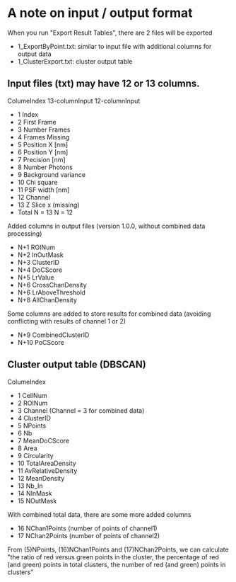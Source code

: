 # A note on input / output format

When you run "Export Result Tables", there are 2 files will be exported

- 1_ExportByPoint.txt: similar to input file with additional columns for output data
- 1_ClusterExport.txt: cluster output table


## Input files (txt) may have 12 or 13 columns.

ColumeIndex		13-columnInput		12-columnInput	

- 1				Index				
- 2				First Frame	
- 3				Number Frames	
- 4				Frames Missing	
- 5				Position X [nm]	
- 6				Position Y [nm]	
- 7				Precision [nm]	
- 8				Number Photons	
- 9				Background variance	
- 10				Chi square	
- 11				PSF width [nm]	
- 12				Channel	
- 13				Z Slice				x (missing)
- Total			N = 13				N = 12

Added columns in output files (version 1.0.0, without combined data processing)

- N+1				ROINum
- N+2				InOutMask
- N+3				ClusterID
- N+4				DoCScore
- N+5				LrValue
- N+6				CrossChanDensity
- N+6				LrAboveThreshold
- N+8				AllChanDensity

Some columns are added to store results for combined data (avoiding conflicting with results of channel 1 or 2)

- N+9				CombinedClusterID
- N+10				PoCScore


## Cluster output table (DBSCAN)

ColumeIndex
- 1				CellNum	
- 2				ROINum	
- 3				Channel			(Channel = 3 for combined data)
- 4				ClusterID	
- 5				NPoints	
- 6				Nb	
- 7				MeanDoCScore	
- 8				Area	
- 9				Circularity	
- 10				TotalAreaDensity	
- 11				AvRelativeDensity	
- 12				MeanDensity	
- 13				Nb_In	
- 14				NInMask	
- 15				NOutMask

With combined total data, there are some more added columns

- 16				NChan1Points	(number of points of channel1)
- 17				NChan2Points	(number of points of channel2)

From (5)NPoints, (16)NChan1Points and (17)NChan2Points, we can calculate "the ratio of red versus green points in the cluster, the percentage of red (and green) points in total clusters, the number of red (and green) points in clusters"
